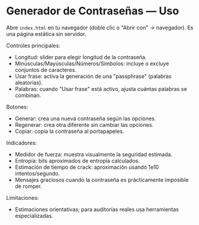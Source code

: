 # Generador de Contraseñas — Uso

Abre `index.html` en tu navegador (doble clic o "Abrir con" -> navegador). Es una página estática sin servidor.

Controles principales:
- Longitud: slider para elegir longitud de la contraseña.
- Minúsculas/Mayúsculas/Números/Símbolos: incluye o excluye conjuntos de caracteres.
- Usar frase: activa la generación de una "passphrase" (palabras aleatorias).
- Palabras: cuando "Usar frase" está activo, ajusta cuántas palabras se combinan.

Botones:
- Generar: crea una nueva contraseña según las opciones.
- Regenerar: crea otra diferente sin cambiar las opciones.
- Copiar: copia la contraseña al portapapeles.

Indicadores:
- Medidor de fuerza: muestra visualmente la seguridad estimada.
- Entropía: bits aproximados de entropía calculados.
- Estimación de tiempo de crack: aproximación usando 1e10 intentos/segundo.
- Mensajes graciosos cuando la contraseña es prácticamente imposible de romper.

Limitaciones:
- Estimaciones orientativas; para auditorías reales usa herramientas especializadas.
